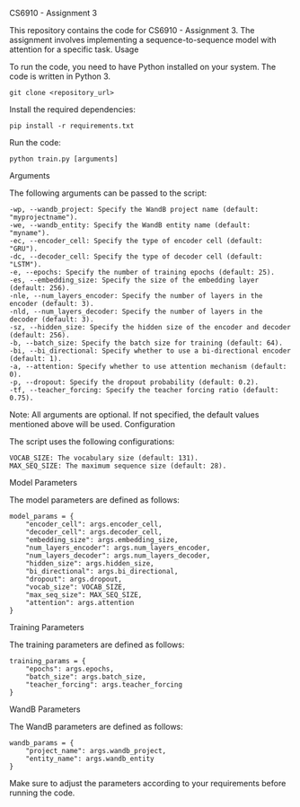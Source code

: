 CS6910 - Assignment 3

This repository contains the code for CS6910 - Assignment 3. The assignment involves implementing a sequence-to-sequence model with attention for a specific task.
Usage

To run the code, you need to have Python installed on your system. The code is written in Python 3.
```
git clone <repository_url>
```
Install the required dependencies:
```
pip install -r requirements.txt
```
Run the code:

    python train.py [arguments]

Arguments

The following arguments can be passed to the script:

    -wp, --wandb_project: Specify the WandB project name (default: "myprojectname").
    -we, --wandb_entity: Specify the WandB entity name (default: "myname").
    -ec, --encoder_cell: Specify the type of encoder cell (default: "GRU").
    -dc, --decoder_cell: Specify the type of decoder cell (default: "LSTM").
    -e, --epochs: Specify the number of training epochs (default: 25).
    -es, --embedding_size: Specify the size of the embedding layer (default: 256).
    -nle, --num_layers_encoder: Specify the number of layers in the encoder (default: 3).
    -nld, --num_layers_decoder: Specify the number of layers in the decoder (default: 3).
    -sz, --hidden_size: Specify the hidden size of the encoder and decoder (default: 256).
    -b, --batch_size: Specify the batch size for training (default: 64).
    -bi, --bi_directional: Specify whether to use a bi-directional encoder (default: 1).
    -a, --attention: Specify whether to use attention mechanism (default: 0).
    -p, --dropout: Specify the dropout probability (default: 0.2).
    -tf, --teacher_forcing: Specify the teacher forcing ratio (default: 0.75).

Note: All arguments are optional. If not specified, the default values mentioned above will be used.
Configuration

The script uses the following configurations:

    VOCAB_SIZE: The vocabulary size (default: 131).
    MAX_SEQ_SIZE: The maximum sequence size (default: 28).

Model Parameters

The model parameters are defined as follows:
```
model_params = {
    "encoder_cell": args.encoder_cell,
    "decoder_cell": args.decoder_cell,
    "embedding_size": args.embedding_size,
    "num_layers_encoder": args.num_layers_encoder,
    "num_layers_decoder": args.num_layers_decoder,
    "hidden_size": args.hidden_size,
    "bi_directional": args.bi_directional,
    "dropout": args.dropout,
    "vocab_size": VOCAB_SIZE,
    "max_seq_size": MAX_SEQ_SIZE,
    "attention": args.attention
}
```
Training Parameters

The training parameters are defined as follows:
```
training_params = {
    "epochs": args.epochs,
    "batch_size": args.batch_size,
    "teacher_forcing": args.teacher_forcing
}
```
WandB Parameters

The WandB parameters are defined as follows:
```
wandb_params = {
    "project_name": args.wandb_project,
    "entity_name": args.wandb_entity
}
```
Make sure to adjust the parameters according to your requirements before running the code.

